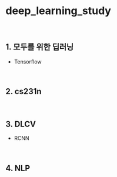 # deep_learning_study

<br>

## 1. 모두를 위한 딥러닝

- Tensorflow

<br>

## 2. cs231n

<br>

## 3. DLCV

- RCNN

<br>

## 4. NLP

<br>

